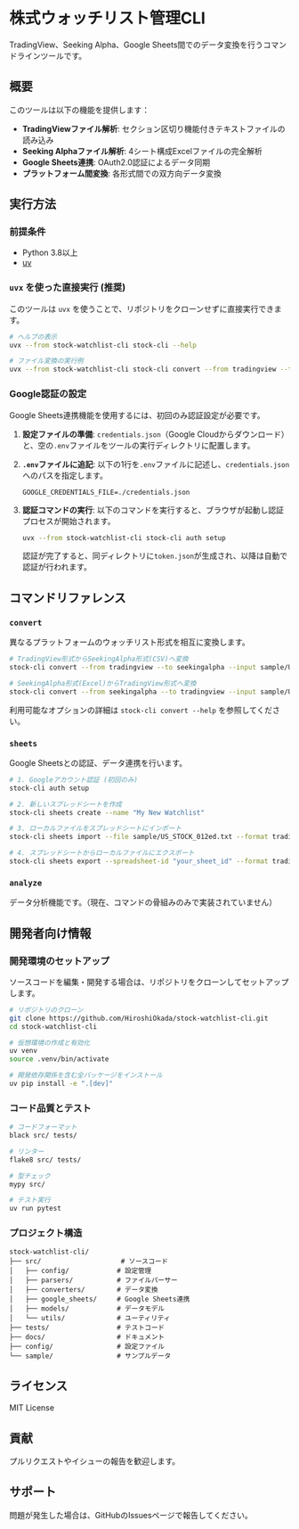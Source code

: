 # 株式ウォッチリスト管理CLI

TradingView、Seeking Alpha、Google Sheets間でのデータ変換を行うコマンドラインツールです。

## 概要

このツールは以下の機能を提供します：

- **TradingViewファイル解析**: セクション区切り機能付きテキストファイルの読み込み
- **Seeking Alphaファイル解析**: 4シート構成Excelファイルの完全解析
- **Google Sheets連携**: OAuth2.0認証によるデータ同期
- **プラットフォーム間変換**: 各形式間での双方向データ変換

## 実行方法

### 前提条件
- Python 3.8以上
- [uv](https://github.com/astral-sh/uv)

### `uvx` を使った直接実行 (推奨)
このツールは `uvx` を使うことで、リポジトリをクローンせずに直接実行できます。

```bash
# ヘルプの表示
uvx --from stock-watchlist-cli stock-cli --help

# ファイル変換の実行例
uvx --from stock-watchlist-cli stock-cli convert --from tradingview --to csv --input watchlist.txt
```

### Google認証の設定
Google Sheets連携機能を使用するには、初回のみ認証設定が必要です。

1.  **設定ファイルの準備**:
    `credentials.json`（Google Cloudからダウンロード）と、空の`.env`ファイルをツールの実行ディレクトリに配置します。

2.  **`.env`ファイルに追記**:
    以下の1行を`.env`ファイルに記述し、`credentials.json`へのパスを指定します。
    ```
    GOOGLE_CREDENTIALS_FILE=./credentials.json
    ```

3.  **認証コマンドの実行**:
    以下のコマンドを実行すると、ブラウザが起動し認証プロセスが開始されます。
    ```bash
    uvx --from stock-watchlist-cli stock-cli auth setup
    ```
    認証が完了すると、同ディレクトリに`token.json`が生成され、以降は自動で認証が行われます。

## コマンドリファレンス

### `convert`
異なるプラットフォームのウォッチリスト形式を相互に変換します。

```bash
# TradingView形式からSeekingAlpha形式(CSV)へ変換
stock-cli convert --from tradingview --to seekingalpha --input sample/US_STOCK_012ed.txt --output portfolio.csv

# SeekingAlpha形式(Excel)からTradingView形式へ変換
stock-cli convert --from seekingalpha --to tradingview --input sample/UsStock_2025-07-30.xlsx --output watchlist.txt
```
利用可能なオプションの詳細は `stock-cli convert --help` を参照してください。

### `sheets`
Google Sheetsとの認証、データ連携を行います。

```bash
# 1. Googleアカウント認証 (初回のみ)
stock-cli auth setup

# 2. 新しいスプレッドシートを作成
stock-cli sheets create --name "My New Watchlist"

# 3. ローカルファイルをスプレッドシートにインポート
stock-cli sheets import --file sample/US_STOCK_012ed.txt --format tradingview --spreadsheet-id "your_sheet_id"

# 4. スプレッドシートからローカルファイルにエクスポート
stock-cli sheets export --spreadsheet-id "your_sheet_id" --format tradingview --output watchlist.txt
```

### `analyze`
データ分析機能です。（現在、コマンドの骨組みのみで実装されていません）

## 開発者向け情報

### 開発環境のセットアップ
ソースコードを編集・開発する場合は、リポジトリをクローンしてセットアップします。

```bash
# リポジトリのクローン
git clone https://github.com/HiroshiOkada/stock-watchlist-cli.git
cd stock-watchlist-cli

# 仮想環境の作成と有効化
uv venv
source .venv/bin/activate

# 開発依存関係を含む全パッケージをインストール
uv pip install -e ".[dev]"
```

### コード品質とテスト

```bash
# コードフォーマット
black src/ tests/

# リンター
flake8 src/ tests/

# 型チェック
mypy src/

# テスト実行
uv run pytest
```

### プロジェクト構造

```
stock-watchlist-cli/
├── src/                    # ソースコード
│   ├── config/            # 設定管理
│   ├── parsers/           # ファイルパーサー
│   ├── converters/        # データ変換
│   ├── google_sheets/     # Google Sheets連携
│   ├── models/            # データモデル
│   └── utils/             # ユーティリティ
├── tests/                 # テストコード
├── docs/                  # ドキュメント
├── config/                # 設定ファイル
└── sample/                # サンプルデータ
```

## ライセンス

MIT License

## 貢献

プルリクエストやイシューの報告を歓迎します。

## サポート

問題が発生した場合は、GitHubのIssuesページで報告してください。